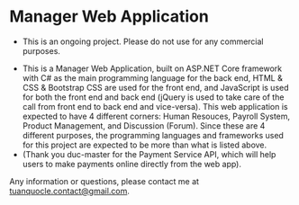 # Manager Web Application
* This is an ongoing project. Please do not use for any commercial purposes.
- This is a Manager Web Application, built on ASP.NET Core framework with C# as the main programming language for the back end, HTML & CSS & Bootstrap CSS are used for the front end, and JavaScript is used for both the front end and back end (jQuery is used to take care of the call from front end to back end and vice-versa).
This web application is expected to have 4 different corners: Human Resouces, Payroll System, Product Management, and Discussion (Forum). Since these are 4 different purposes, the programming languages and frameworks used for this project are expected to be more than what is listed above.
- (Thank you duc-master for the Payment Service API, which will help users to make payments online directly from the web app).

Any information or questions, please contact me at tuanquocle.contact@gmail.com.
